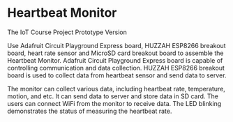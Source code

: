 # Heartbeat Monitor
The IoT Course Project
Prototype Version

Use Adafruit Circuit Playground Express board, HUZZAH ESP8266 breakout board, heart rate sensor and MicroSD card breakout board to assemble the Heartbeat Monitor. Adafruit Circuit Playground Express board is capable of controlling communication and data collection. HUZZAH ESP8266 breakout board is used to collect data from heartbeat sensor and send data to server.

The monitor can collect various data, including heartbeat rate, temperature, motion, and etc. It can send data to server and store data in SD card. The users can connect WiFi from the monitor to receive data. The LED blinking demonstrates the status of measuring the heartbeat rate.
